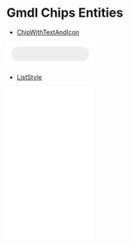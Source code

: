 # Gmdl Chips Entities


- [ChipWithTextAndIcon](./chip-with-text-and-icon.md)  
<img src="./chip-with-text-and-icon.png" width="200"/>

- [ListStyle](./list-style.md)  
<img src="./list-style.png" width="200"/>
